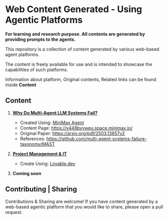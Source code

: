 # Web Content Generated - Using Agentic Platforms

**For learning and research purpose. All contents are generated by providing prompts to the agents.**

This repository is a collection of content generated by various web-based agent platforms. 

The content is freely available for use and is intended to showcase the capabilities of such platforms.

Information about platform, Original contents, Related links can be found inside **Content**

## Content

1. [**Why Do Multi-Agent LLM Systems Fail?**](https://arxiv.org/pdf/2503.13657v2)
    - Created Using: [MiniMax Agent](https://agent.minimax.io/)
    - Content Page: https://v448byvweu.space.minimax.io/
    - Original Paper: https://arxiv.org/pdf/2503.13657v2
    - References: https://github.com/multi-agent-systems-failure-taxonomy/MAST

2. [**Project Management & IT**](https://preview--project-mastery-guide.lovable.app/)
    - Create Using: [Lovable.dev](https://lovable.dev)

3. **Coming soon**

## Contributing | Sharing

Contributions & Sharing are welcome! 
If you have content generated by a web-based agentic platform that you would like to share, please open a pull request.